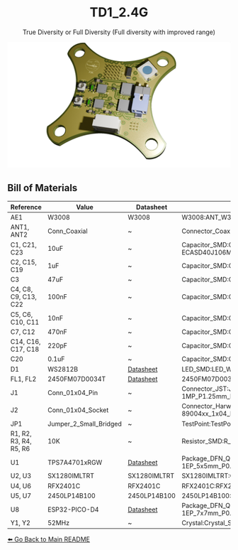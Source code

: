 
<div align="center">

# TD1_2.4G

True Diversity or Full Diversity
(Full diversity with improved range)

</div>

![Board Preview](TD1_2.4G.png)
## Bill of Materials

| **Reference**      | **Value**            | **Datasheet** | **Footprint** | **Qty** | **DNP** |
|--------------------|---------------------|--------------|--------------|--------|--------|
| AE1               | W3008               | W3008        | W3008:ANT_W3008_PUL | 1  |  |
| ANT1, ANT2        | Conn_Coaxial        | ~            | Connector_Coaxial:U.FL_Hirose_U.FL-R-SMT-1_Vertical | 2  |  |
| C1, C21, C23      | 10uF                | ~            | Capacitor_SMD:C_0603_1608Metric_Pad1.08x0.95mm_HandSolder, ECASD40J106M055K00:ECASD40J106M055K00 | 3  |  |
| C2, C15, C19      | 1uF                 | ~            | Capacitor_SMD:C_0603_1608Metric_Pad1.08x0.95mm_HandSolder | 3  |  |
| C3                | 47uF                | ~            | Capacitor_SMD:C_0603_1608Metric_Pad1.08x0.95mm_HandSolder | 1  |  |
| C4, C8, C9, C13, C22 | 100nF             | ~            | Capacitor_SMD:C_0603_1608Metric_Pad1.08x0.95mm_HandSolder | 5  |  |
| C5, C6, C10, C11  | 10nF                | ~            | Capacitor_SMD:C_0603_1608Metric_Pad1.08x0.95mm_HandSolder | 4  |  |
| C7, C12           | 470nF               | ~            | Capacitor_SMD:C_0603_1608Metric_Pad1.08x0.95mm_HandSolder | 2  |  |
| C14, C16, C17, C18 | 220pF              | ~            | Capacitor_SMD:C_0603_1608Metric_Pad1.08x0.95mm_HandSolder | 4  |  |
| C20               | 0.1uF               | ~            | Capacitor_SMD:C_0603_1608Metric_Pad1.08x0.95mm_HandSolder | 1  |  |
| D1                | WS2812B             | [Datasheet](https://cdn-shop.adafruit.com/datasheets/WS2812B.pdf) | LED_SMD:LED_WS2812B_PLCC4_5.0x5.0mm_P3.2mm | 1  |  |
| FL1, FL2         | 2450FM07D0034T      | [Datasheet](https://www.mouser.co.uk/datasheet/2/611/2450FM07D0034-1375634.pdf) | 2450FM07D0034T:2450FM07D0034T | 2  |  |
| J1                | Conn_01x04_Pin      | ~            | Connector_JST:JST_GH_SM04B-GHS-TB_1x04-1MP_P1.25mm_Horizontal | 1  |  |
| J2                | Conn_01x04_Socket   | ~            | Connector_Harwin:Harwin_M20-89004xx_1x04_P2.54mm_Horizontal | 1  |  |
| JP1               | Jumper_2_Small_Bridged | ~         | TestPoint:TestPoint_2Pads_Pitch2.54mm_Drill0.8mm | 1  |  |
| R1, R2, R3, R4, R5, R6 | 10K             | ~            | Resistor_SMD:R_0603_1608Metric_Pad0.98x0.95mm_HandSolder | 6  |  |
| U1                | TPS7A4701xRGW       | [Datasheet](https://www.ti.com/lit/ds/symlink/tps7a47.pdf) | Package_DFN_QFN:Texas_RGW0020A_VQFN-20-1EP_5x5mm_P0.65mm_EP3.15x3.15mm_ThermalVias | 1  |  |
| U2, U3           | SX1280IMLTRT        | SX1280IMLTRT | SX1280IMLTRT:QFN24_4X4_SEM | 2  |  |
| U4, U6           | RFX2401C            | RFX2401C     | RFX2401C:RFX2401C_SKY | 2  |  |
| U5, U7           | 2450LP14B100        | 2450LP14B100 | 2450LP14B100:CHIP_SMD_1P6XP8_JOD | 2  |  |
| U8                | ESP32-PICO-D4       | [Datasheet](https://www.espressif.com/sites/default/files/documentation/esp32-pico-d4_datasheet_en.pdf) | Package_DFN_QFN:QFN-48-1EP_7x7mm_P0.5mm_EP5.1x5.1mm_ThermalVias | 1  |  |
| Y1, Y2           | 52MHz               | ~            | Crystal:Crystal_SMD_2016-4Pin_2.0x1.6mm | 2  |  |

[⬅️ Go Back to Main README](https://github.com/Paschalis/UAV-TelemetryLink)